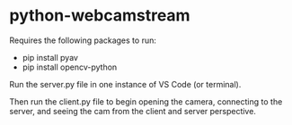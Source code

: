 # python-webcamstream

Requires the following packages to run:

* pip install pyav
* pip install opencv-python

Run the server.py file in one instance of VS Code (or terminal).

Then run the client.py file to begin opening the camera, connecting to the server, and seeing the cam from the client and server perspective.
